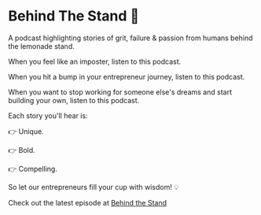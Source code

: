 # Behind The Stand 🍋

A podcast highlighting stories of grit, failure & passion from humans behind the lemonade stand.

When you feel like an imposter, listen to this podcast.

When you hit a bump in your entrepreneur journey, listen to this podcast.

When you want to stop working for someone else's dreams and start building your own, listen to this podcast.

Each story you'll hear is:

👉 Unique.

👉 Bold.

👉 Compelling.

So let our entrepreneurs fill your cup with wisdom! 💡

Check out the latest episode at [Behind the Stand](https://behindthestand.com/)
